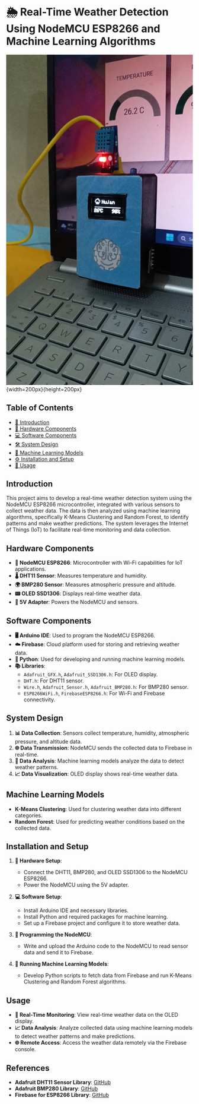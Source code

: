 # 🌦️ Real-Time Weather Detection Using NodeMCU ESP8266 and Machine Learning Algorithms
![Logo](https://github.com/ahmadsyahdirizmi/IoT-ML-Weather-Station/blob/9358b034b103e0947dec1945ebb49a90daa10c5b/assets/1718038134155.jpg){width=200px}{height=200px}

## Table of Contents
- [📌 Introduction](#introduction)
- [🔧 Hardware Components](#hardware-components)
- [💻 Software Components](#software-components)
- [🛠️ System Design](#system-design)
- [🤖 Machine Learning Models](#machine-learning-models)
- [⚙️ Installation and Setup](#installation-and-setup)
- [🚀 Usage](#usage)

## Introduction

This project aims to develop a real-time weather detection system using the NodeMCU ESP8266 microcontroller, integrated with various sensors to collect weather data. The data is then analyzed using machine learning algorithms, specifically K-Means Clustering and Random Forest, to identify patterns and make weather predictions. The system leverages the Internet of Things (IoT) to facilitate real-time monitoring and data collection.

## Hardware Components

- **🔌 NodeMCU ESP8266**: Microcontroller with Wi-Fi capabilities for IoT applications.
- **🌡️ DHT11 Sensor**: Measures temperature and humidity.
- **🌍 BMP280 Sensor**: Measures atmospheric pressure and altitude.
- **📟 OLED SSD1306**: Displays real-time weather data.
- **🔋 5V Adapter**: Powers the NodeMCU and sensors.

## Software Components

- **🖥️ Arduino IDE**: Used to program the NodeMCU ESP8266.
- **☁️ Firebase**: Cloud platform used for storing and retrieving weather data.
- **🐍 Python**: Used for developing and running machine learning models.
- **📚 Libraries**:
  - `Adafruit_GFX.h`, `Adafruit_SSD1306.h`: For OLED display.
  - `DHT.h`: For DHT11 sensor.
  - `Wire.h`, `Adafruit_Sensor.h`, `Adafruit_BMP280.h`: For BMP280 sensor.
  - `ESP8266WiFi.h`, `FirebaseESP8266.h`: For Wi-Fi and Firebase connectivity.

## System Design

1. **📊 Data Collection**: Sensors collect temperature, humidity, atmospheric pressure, and altitude data.
2. **🌐 Data Transmission**: NodeMCU sends the collected data to Firebase in real-time.
3. **🧠 Data Analysis**: Machine learning models analyze the data to detect weather patterns.
4. **📈 Data Visualization**: OLED display shows real-time weather data.

## Machine Learning Models

- **K-Means Clustering**: Used for clustering weather data into different categories.
- **Random Forest**: Used for predicting weather conditions based on the collected data.

## Installation and Setup

1. **🔧 Hardware Setup**:
   - Connect the DHT11, BMP280, and OLED SSD1306 to the NodeMCU ESP8266.
   - Power the NodeMCU using the 5V adapter.

2. **💻 Software Setup**:
   - Install Arduino IDE and necessary libraries.
   - Install Python and required packages for machine learning.
   - Set up a Firebase project and configure it to store weather data.

3. **📲 Programming the NodeMCU**:
   - Write and upload the Arduino code to the NodeMCU to read sensor data and send it to Firebase.

4. **🧠 Running Machine Learning Models**:
   - Develop Python scripts to fetch data from Firebase and run K-Means Clustering and Random Forest algorithms.

## Usage

- **🔄 Real-Time Monitoring**: View real-time weather data on the OLED display.
- **📈 Data Analysis**: Analyze collected data using machine learning models to detect weather patterns and make predictions.
- **🌐 Remote Access**: Access the weather data remotely via the Firebase console.

## References

- **Adafruit DHT11 Sensor Library**: [GitHub](https://github.com/adafruit/DHT-sensor-library)
- **Adafruit BMP280 Library**: [GitHub](https://github.com/adafruit/Adafruit_BMP280_Library)
- **Firebase for ESP8266 Library**: [GitHub](https://github.com/mobizt/Firebase-ESP8266)
